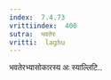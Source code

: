 ```yaml
---
index:  7.4.73
vrittiindex:  400
sutra:  भवतेरः
vritti:  laghu 
---
```


भवतेरभ्यासोकारस्य अः स्याल्लिटि..

